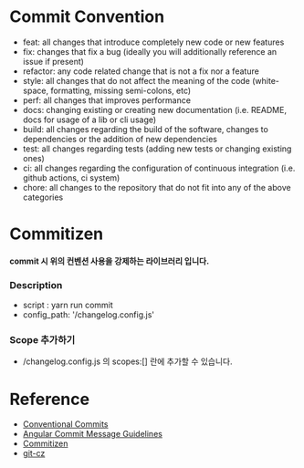 # Commit Convention

- feat: all changes that introduce completely new code or new features
- fix: changes that fix a bug (ideally you will additionally reference an issue if present)
- refactor: any code related change that is not a fix nor a feature
- style: all changes that do not affect the meaning of the code (white-space, formatting, missing semi-colons, etc)
- perf: all changes that improves performance
- docs: changing existing or creating new documentation (i.e. README, docs for usage of a lib or cli usage)
- build: all changes regarding the build of the software, changes to dependencies or the addition of new dependencies
- test: all changes regarding tests (adding new tests or changing existing ones)
- ci: all changes regarding the configuration of continuous integration (i.e. github actions, ci system)
- chore: all changes to the repository that do not fit into any of the above categories

# Commitizen

#### commit 시 위의 컨벤션 사용을 강제하는 라이브러리 입니다.

### Description

- script : yarn run commit
- config_path: '/changelog.config.js'

### Scope 추가하기

- /changelog.config.js 의 scopes:[] 란에 추가할 수 있습니다.

# Reference

- [Conventional Commits](https://www.conventionalcommits.org/en/v1.0.0/)
- [Angular Commit Message Guidelines](https://github.com/angular/angular/blob/22b96b9/CONTRIBUTING.md#-commit-message-guidelines)
- [Commitizen](https://github.com/commitizen/cz-cli)
- [git-cz](https://www.npmjs.com/package/git-cz)

